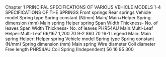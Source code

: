 Chapter 1
PRINCIPAL SPECIFICATIONS OF VARIOUS VEHICLE MODELS 
1-4 SPECIFICATIONS OF THE SPRINGS
Front springs
Rear springs
Vehicle model Spring 
type
Spring 
constant
(N/mm)
Main/
Main+Helper
Spring dimension (mm)
Main spring Helper spring
Span Width Thickness-
No. of leaves Span Width Thickness-
No. of leaves
PHR54AU Main:Multi-Leaf
Helper:Multi-Leaf 66/167 1,200 70 9-2 860 70 16-1
Legend Main: Main spring Helper: Helper spring
Vehicle model Spring type
Spring 
constant 
(N/mm)
Spring dimension (mm)
Main spring
Wire diameter Coil diameter Free length
PHR54AU Coil Spring
(Independent) 56 16 95 300